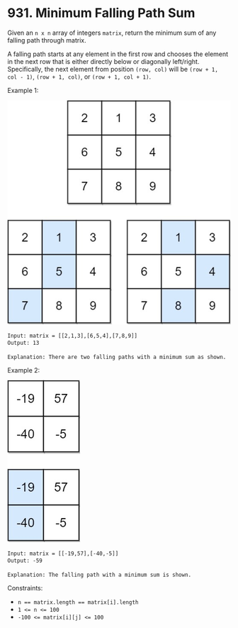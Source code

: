 # 931. Minimum Falling Path Sum

Given an `n x n` array of integers `matrix`, return the minimum sum of any falling path through matrix.

A falling path starts at any element in the first row and chooses the element in the next row that is either directly below or diagonally left/right. Specifically, the next element from position `(row, col)` will be `(row + 1, col - 1)`, `(row + 1, col)`, or `(row + 1, col + 1)`.

Example 1:

![](example_1.png)

    Input: matrix = [[2,1,3],[6,5,4],[7,8,9]]
    Output: 13

    Explanation: There are two falling paths with a minimum sum as shown.

Example 2:

![](example_2.png)

    Input: matrix = [[-19,57],[-40,-5]]
    Output: -59

    Explanation: The falling path with a minimum sum is shown.

Constraints:

- `n == matrix.length == matrix[i].length`
- `1 <= n <= 100`
- `-100 <= matrix[i][j] <= 100`